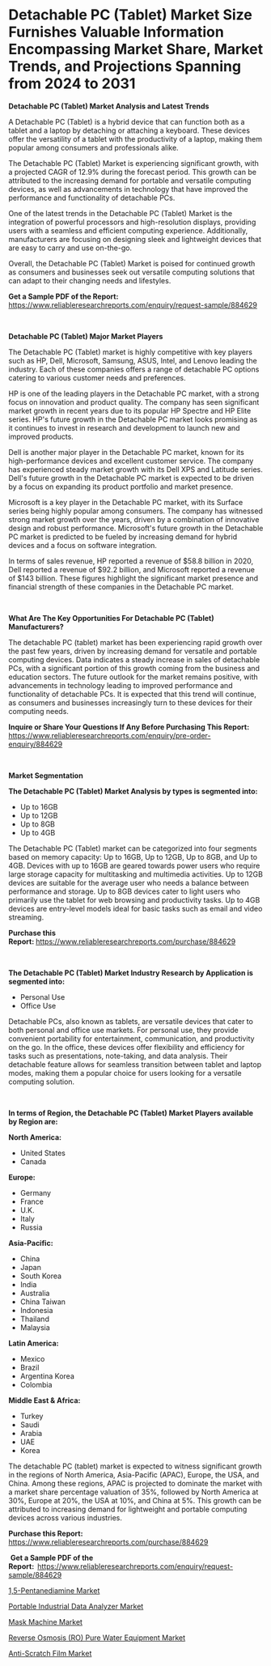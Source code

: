 <p><h1>Detachable PC (Tablet) Market Size Furnishes Valuable Information Encompassing Market Share, Market Trends, and Projections Spanning from 2024 to 2031</h1></p><p><strong>Detachable PC (Tablet) Market Analysis and Latest Trends</strong></p>
<p><p>A Detachable PC (Tablet) is a hybrid device that can function both as a tablet and a laptop by detaching or attaching a keyboard. These devices offer the versatility of a tablet with the productivity of a laptop, making them popular among consumers and professionals alike. </p><p>The Detachable PC (Tablet) Market is experiencing significant growth, with a projected CAGR of 12.9% during the forecast period. This growth can be attributed to the increasing demand for portable and versatile computing devices, as well as advancements in technology that have improved the performance and functionality of detachable PCs. </p><p>One of the latest trends in the Detachable PC (Tablet) Market is the integration of powerful processors and high-resolution displays, providing users with a seamless and efficient computing experience. Additionally, manufacturers are focusing on designing sleek and lightweight devices that are easy to carry and use on-the-go. </p><p>Overall, the Detachable PC (Tablet) Market is poised for continued growth as consumers and businesses seek out versatile computing solutions that can adapt to their changing needs and lifestyles.</p></p>
<p><strong>Get a Sample PDF of the Report:&nbsp;</strong> <a href="https://www.reliableresearchreports.com/enquiry/request-sample/884629">https://www.reliableresearchreports.com/enquiry/request-sample/884629</a></p>
<p>&nbsp;</p>
<p><strong>Detachable PC (Tablet) Major Market Players</strong></p>
<p><p>The Detachable PC (Tablet) market is highly competitive with key players such as HP, Dell, Microsoft, Samsung, ASUS, Intel, and Lenovo leading the industry. Each of these companies offers a range of detachable PC options catering to various customer needs and preferences.</p><p>HP is one of the leading players in the Detachable PC market, with a strong focus on innovation and product quality. The company has seen significant market growth in recent years due to its popular HP Spectre and HP Elite series. HP's future growth in the Detachable PC market looks promising as it continues to invest in research and development to launch new and improved products.</p><p>Dell is another major player in the Detachable PC market, known for its high-performance devices and excellent customer service. The company has experienced steady market growth with its Dell XPS and Latitude series. Dell's future growth in the Detachable PC market is expected to be driven by a focus on expanding its product portfolio and market presence.</p><p>Microsoft is a key player in the Detachable PC market, with its Surface series being highly popular among consumers. The company has witnessed strong market growth over the years, driven by a combination of innovative design and robust performance. Microsoft's future growth in the Detachable PC market is predicted to be fueled by increasing demand for hybrid devices and a focus on software integration.</p><p>In terms of sales revenue, HP reported a revenue of $58.8 billion in 2020, Dell reported a revenue of $92.2 billion, and Microsoft reported a revenue of $143 billion. These figures highlight the significant market presence and financial strength of these companies in the Detachable PC market.</p></p>
<p>&nbsp;</p>
<p><strong>What Are The Key Opportunities For Detachable PC (Tablet) Manufacturers?</strong></p>
<p><p>The detachable PC (tablet) market has been experiencing rapid growth over the past few years, driven by increasing demand for versatile and portable computing devices. Data indicates a steady increase in sales of detachable PCs, with a significant portion of this growth coming from the business and education sectors. The future outlook for the market remains positive, with advancements in technology leading to improved performance and functionality of detachable PCs. It is expected that this trend will continue, as consumers and businesses increasingly turn to these devices for their computing needs.</p></p>
<p><strong>Inquire or Share Your Questions If Any Before Purchasing This Report:</strong> <a href="https://www.reliableresearchreports.com/enquiry/pre-order-enquiry/884629">https://www.reliableresearchreports.com/enquiry/pre-order-enquiry/884629</a></p>
<p>&nbsp;</p>
<p><strong>Market Segmentation</strong></p>
<p><strong>The Detachable PC (Tablet) Market Analysis by types is segmented into:</strong></p>
<p><ul><li>Up to 16GB</li><li>Up to 12GB</li><li>Up to 8GB</li><li>Up to 4GB</li></ul></p>
<p><p>The Detachable PC (Tablet) market can be categorized into four segments based on memory capacity: Up to 16GB, Up to 12GB, Up to 8GB, and Up to 4GB. Devices with up to 16GB are geared towards power users who require large storage capacity for multitasking and multimedia activities. Up to 12GB devices are suitable for the average user who needs a balance between performance and storage. Up to 8GB devices cater to light users who primarily use the tablet for web browsing and productivity tasks. Up to 4GB devices are entry-level models ideal for basic tasks such as email and video streaming.</p></p>
<p><strong>Purchase this Report:&nbsp;</strong><a href="https://www.reliableresearchreports.com/purchase/884629">https://www.reliableresearchreports.com/purchase/884629</a></p>
<p>&nbsp;</p>
<p><strong>The Detachable PC (Tablet) Market Industry Research by Application is segmented into:</strong></p>
<p><ul><li>Personal Use</li><li>Office Use</li></ul></p>
<p><p>Detachable PCs, also known as tablets, are versatile devices that cater to both personal and office use markets. For personal use, they provide convenient portability for entertainment, communication, and productivity on the go. In the office, these devices offer flexibility and efficiency for tasks such as presentations, note-taking, and data analysis. Their detachable feature allows for seamless transition between tablet and laptop modes, making them a popular choice for users looking for a versatile computing solution.</p></p>
<p>&nbsp;</p>
<p><strong>In terms of Region, the Detachable PC (Tablet) Market Players available by Region are:</strong></p>
<p>
    <p> <strong> North America: </strong>
        <ul>
            <li>United States</li>
            <li>Canada</li>
        </ul>
        </p> 
    <p> <strong> Europe: </strong>
        <ul>
            <li>Germany</li>
            <li>France</li>
            <li>U.K.</li>
            <li>Italy</li>
            <li>Russia</li>
        </ul>
        </p> 
    <p> <strong> Asia-Pacific: </strong>
        <ul>
            <li>China</li>
            <li>Japan</li>
            <li>South Korea</li>
            <li>India</li>
            <li>Australia</li>
            <li>China Taiwan</li>
            <li>Indonesia</li>
            <li>Thailand</li>
            <li>Malaysia</li>
        </ul>
        </p> 
    <p> <strong> Latin America: </strong>
        <ul>
            <li>Mexico</li>
            <li>Brazil</li>
            <li>Argentina Korea</li>
            <li>Colombia</li>
        </ul>
        </p> 
    <p> <strong> Middle East & Africa: </strong>
        <ul>
            <li>Turkey</li>
            <li>Saudi</li>
            <li>Arabia</li>
            <li>UAE</li>
            <li>Korea</li>
        </ul>
    </p>
    </p>
<p><p>The detachable PC (tablet) market is expected to witness significant growth in the regions of North America, Asia-Pacific (APAC), Europe, the USA, and China. Among these regions, APAC is projected to dominate the market with a market share percentage valuation of 35%, followed by North America at 30%, Europe at 20%, the USA at 10%, and China at 5%. This growth can be attributed to increasing demand for lightweight and portable computing devices across various industries.</p></p>
<p><strong>Purchase this Report: </strong><a href="https://www.reliableresearchreports.com/purchase/884629">https://www.reliableresearchreports.com/purchase/884629</a></p>
<p>&nbsp;<strong>Get a Sample PDF of the Report:&nbsp;&nbsp;</strong><a href="https://www.reliableresearchreports.com/enquiry/request-sample/884629">https://www.reliableresearchreports.com/enquiry/request-sample/884629</a></p>
<p><strong></strong></p>
<p><p><a href="https://github.com/wwwkeltoum/Market-Research-Report-List-1/blob/main/15-pentanediamine-market.md">1,5-Pentanediamine Market</a></p><p><a href="https://medium.com/@noelkunzei1/portable-industrial-data-analyzer-nbsp-market-focuses-on-market-share-size-and-projected-forecast-e3082bf151a5">Portable Industrial Data Analyzer Market</a></p><p><a href="https://medium.com/@judyhunter52/mask-machine-market-competitive-analysis-market-trends-and-forecast-to-2031-6c5e61a4e953">Mask Machine Market</a></p><p><a href="https://medium.com/@judyhunter52/reverse-osmosis-ro-pure-water-equipment-market-the-key-to-successful-business-strategy-forecast-96ed7fd758b0">Reverse Osmosis (RO) Pure Water Equipment Market</a></p><p><a href="https://github.com/gamblestampleyjenny50m5sl6/Market-Research-Report-List-1/blob/main/anti-scratch-film-market.md">Anti-Scratch Film Market</a></p></p>